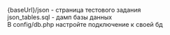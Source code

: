 {baseUrl}/json - страница тестового задания<br>
json_tables.sql - дамп базы данных<br>
В config/db.php настройте подключение к своей бд
